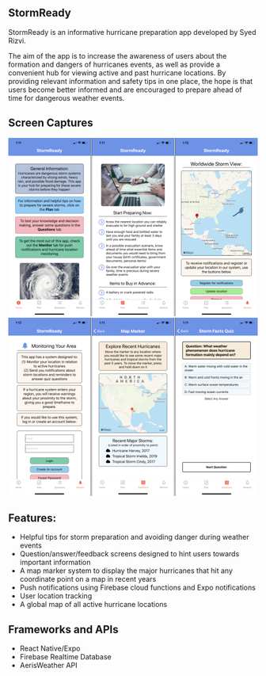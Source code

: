 ## StormReady
StormReady is an informative hurricane preparation app developed by Syed Rizvi.

The aim of the app is to increase the awareness of users about the formation and dangers of hurricanes events,
as well as provide a convenient hub for viewing active and past hurricane locations. By providing relevant 
information and safety tips in one place, the hope is that users become better informed and are encouraged to 
prepare ahead of time for dangerous weather events.

## Screen Captures
![StormReady Screen Collage](/assets/screen_collage1.png) 
![StormReady Screen Collage](/assets/screen_collage2.png) 

## Features:
- Helpful tips for storm preparation and avoiding danger during weather events
- Question/answer/feedback screens designed to hint users towards important information
- A map marker system to display the major hurricanes that hit any coordinate point on a map in recent years
- Push notifications using Firebase cloud functions and Expo notifications
- User location tracking
- A global map of all active hurricane locations

## Frameworks and APIs
- React Native/Expo
- Firebase Realtime Database
- AerisWeather API
